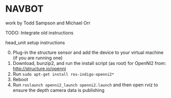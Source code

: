 # NAVBOT

work by Todd Sampson and Michael Orr

TODO: Integrate old instructions

head_unit setup instructions

0. Plug-in the structure sensor and add the device to your virtual machine (if you are running one)
1. Download, bunzip2, and run the install script (as root) for OpenNI2 from: http://structure.io/openni
2. Run `sudo apt-get install ros-indigo-openni2*`
3. Reboot
4. Run `roslaunch openni2_launch openni2.launch` and then open rviz to ensure the depth camera data is publishing
